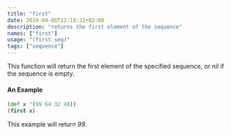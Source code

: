 ```yaml
---
title: "first"
date: 2019-04-06T12:19:22+02:00
description: "returns the first element of the sequence"
names: ["first"]
usage: "(first seq)"
tags: ["sequence"]
---
```

This function will return the first element of the specified sequence, or _nil_ if the sequence is empty.

#### An Example

```clojure
(def x '(99 64 32 48))
(first x)
```

 This example will return _99_.
